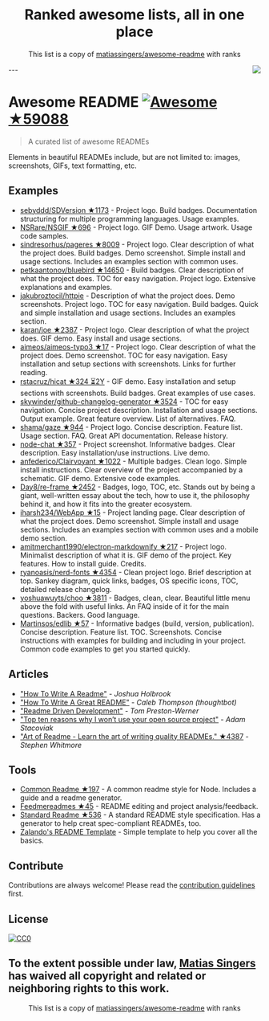 <h1 align="center">
Ranked awesome lists, all in one place
</h1>
<p align="center">
	This list is a copy of <a href="matiassingers/awesome-readme">matiassingers/awesome-readme</a> with ranks
</p>
---
<img src="icon.png" align="right" />

# Awesome README [![Awesome](https://cdn.rawgit.com/sindresorhus/awesome/d7305f38d29fed78fa85652e3a63e154dd8e8829/media/badge.svg) ★59088](sindresorhus/awesome)
> A curated list of awesome READMEs

Elements in beautiful READMEs include, but are not limited to: images, screenshots, GIFs, text formatting, etc.


## Examples
- [sebyddd/SDVersion ★1173](sebyddd/SDVersion) - Project logo. Build badges. Documentation structuring for multiple programming languages. Usage examples.
- [NSRare/NSGIF ★696](NSRare/NSGIF) - Project logo. GIF Demo. Usage artwork. Usage code samples.
- [sindresorhus/pageres ★8009](sindresorhus/pageres) - Project logo. Clear description of what the project does. Build badges. Demo screenshot. Simple install and usage sections. Includes an examples section with common uses.
- [petkaantonov/bluebird ★14650](petkaantonov/bluebird) - Build badges. Clear description of what the project does. TOC for easy navigation. Project logo. Extensive explanations and examples.
- [jakubroztocil/httpie](https://github.com/jkbrzt/httpie) - Description of what the project does. Demo screenshots. Project logo. TOC for easy navigation. Build badges. Quick and simple installation and usage sections. Includes an examples section.
- [karan/joe ★2387](karan/joe) - Project logo. Clear description of what the project does. GIF demo. Easy install and usage sections.
- [aimeos/aimeos-typo3 ★17](aimeos/aimeos-typo3) - Project logo. Clear description of what the project does. Demo screenshot. TOC for easy navigation. Easy installation and setup sections with screenshots. Links for further reading.
- [rstacruz/hicat ★324 ⏳2Y](rstacruz/hicat) - GIF demo. Easy installation and setup sections with screenshots. Build badges. Great examples of use cases.
- [skywinder/github-changelog-generator ★3524](skywinder/github-changelog-generator) - TOC for easy navigation. Concise project description. Installation and usage sections. Output example. Great feature overview. List of alternatives. FAQ.
- [shama/gaze ★944](shama/gaze) - Project logo. Concise description. Feature list. Usage section. FAQ. Great API documentation. Release history.
- [node-chat ★357](IgorAntun/node-chat) - Project screenshot. Informative badges. Clear description. Easy installation/use instructions. Live demo.
- [anfederico/Clairvoyant ★1022](anfederico/Clairvoyant) - Multiple badges. Clean logo. Simple install instructions. Clear overview of the project accompanied by a schematic. GIF demo. Extensive code examples.
- [Day8/re-frame ★2452](Day8/re-frame) - Badges, logo, TOC, etc. Stands out by being a giant, well-written essay about the tech, how to use it, the philosophy behind it, and how it fits into the greater ecosystem.
- [iharsh234/WebApp ★15](iharsh234/WebApp) - Project landing page. Clear description of what the project does. Demo screenshot. Simple install and usage sections. Includes an examples section with common uses and a mobile demo section.
- [amitmerchant1990/electron-markdownify ★217](amitmerchant1990/electron-markdownify) - Project logo. Minimalist description of what it is. GIF demo of the project. Key features. How to install guide. Credits.
- [ryanoasis/nerd-fonts ★4354](ryanoasis/nerd-fonts) - Clean project logo. Brief description at top. Sankey diagram, quick links, badges, OS specific icons, TOC, detailed release changelog.
- [yoshuawuyts/choo ★3811](yoshuawuyts/choo) - Badges, clean, clear. Beautiful little menu above the fold with useful links. An FAQ inside of it for the main questions. Backers. Good language.
- [Martinsos/edlib ★57](Martinsos/edlib) - Informative badges (build, version, publication). Concise description. Feature list. TOC. Screenshots. Concise instructions with examples for building and including in your project. Common code examples to get you started quickly.


## Articles
- ["How To Write A Readme"](http://jfhbrook.github.io/2011/11/09/readmes.html) - *Joshua Holbrook*
- ["How To Write A Great README"](https://robots.thoughtbot.com/how-to-write-a-great-readme) - *Caleb Thompson (thoughtbot)*
- ["Readme Driven Development"](http://tom.preston-werner.com/2010/08/23/readme-driven-development.html) - *Tom Preston-Werner*
- ["Top ten reasons why I won’t use your open source project"](https://changelog.com/posts/top-ten-reasons-why-i-wont-use-your-open-source-project) - *Adam Stacoviak*
- ["Art of Readme - Learn the art of writing quality READMEs." ★4387](noffle/art-of-readme) - *Stephen Whitmore*

## Tools

- [Common Readme ★197](noffle/common-readme) - A common readme style for Node. Includes a guide and a readme generator.
- [Feedmereadmes ★45](lappleapple/feedmereadmes) - README editing and project analysis/feedback.
- [Standard Readme ★536](RichardLitt/standard-readme) - A standard README style specification. Has a generator to help creat spec-compliant READMEs, too.
- [Zalando's README Template](https://github.com/zalando/zalando-howto-open-source/blob/master/READMEtemplate.md) - Simple template to help you cover all the basics.


## Contribute

Contributions are always welcome!
Please read the [contribution guidelines](https://github.com/matiassingers/awesome-readme/blob/master/contributing.md) first.


## License

[![CC0](https://licensebuttons.net/p/zero/1.0/88x31.png)](https://creativecommons.org/publicdomain/zero/1.0/)

To the extent possible under law, [Matias Singers](http://mts.io) has waived all copyright and related or neighboring rights to this work.
---
<p align="center">
	This list is a copy of <a href="matiassingers/awesome-readme">matiassingers/awesome-readme</a> with ranks
</p>
